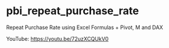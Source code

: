 # pbi_repeat_purchase_rate
Repeat Purchase Rate using Excel Formulas + Pivot, M and DAX

YouTube:
https://youtu.be/72uzXCQUkV0
